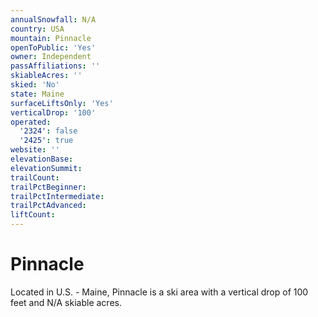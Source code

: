 ```yaml
---
annualSnowfall: N/A
country: USA
mountain: Pinnacle
openToPublic: 'Yes'
owner: Independent
passAffiliations: ''
skiableAcres: ''
skied: 'No'
state: Maine
surfaceLiftsOnly: 'Yes'
verticalDrop: '100'
operated:
  '2324': false
  '2425': true
website: ''
elevationBase:
elevationSummit:
trailCount:
trailPctBeginner:
trailPctIntermediate:
trailPctAdvanced:
liftCount:
---
```



# Pinnacle

Located in U.S. - Maine, Pinnacle is a ski area with a vertical drop of 100 feet and N/A skiable acres.
